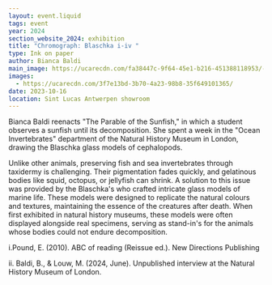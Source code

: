 ```yaml
---
layout: event.liquid
tags: event
year: 2024
section_website_2024: exhibition
title: "Chromograph: Blaschka i-iv "
type: Ink on paper
author: Bianca Baldi
main_image: https://ucarecdn.com/fa38447c-9f64-45e1-b216-451388118953/-/preview/-/enhance/50/
images:
  - https://ucarecdn.com/3f7e13bd-3b70-4a23-98b8-35f649101365/
date: 2023-10-16
location: Sint Lucas Antwerpen showroom
---
```

Bianca Baldi reenacts "The Parable of the Sunfish," in which a student observes a sunfish until its decomposition. She spent a week in the "Ocean Invertebrates" department of the Natural History Museum in London, drawing the Blaschka glass models of cephalopods.



Unlike other animals, preserving fish and sea invertebrates through taxidermy is challenging. Their pigmentation fades quickly, and gelatinous bodies like squid, octopus, or jellyfish can shrink. A solution to this issue was provided by the Blaschka's who crafted intricate glass models of marine life. These models were designed to replicate the natural colours and textures, maintaining the essence of the creatures after death. When first exhibited in natural history museums, these models were often displayed alongside real specimens, serving as stand-in's for the animals whose bodies could not endure decomposition.



i.Pound, E. (2010). ABC of reading (Reissue ed.). New Directions Publishing 

ii. Baldi, B., & Louw, M. (2024, June). Unpublished interview at the Natural History Museum of London.
